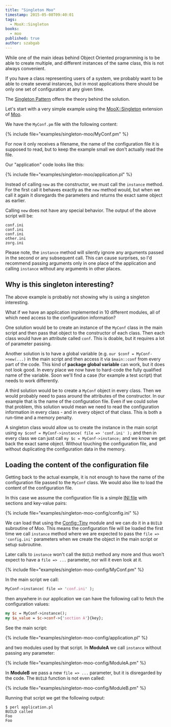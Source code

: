 ```yaml
---
title: "Singleton Moo"
timestamp: 2015-05-08T09:40:01
tags:
  - MooX::Singleton
books:
  - moo
published: true
author: szabgab
---
```



While one of the main ideas behind Object Oriented programming is to be able to
create multiple, and different instances of the same class, this is not always convenient.

If you have a class representing users of a system, we probably want to be able
to create several instances, but in most applications there should be only one
set of configuration at any given time.

The [Singleton Pattern](http://en.wikipedia.org/wiki/Singleton_pattern)
offers the theory behind the solution.


Let's start with a very simple example using the
[MooX::Singleton](https://metacpan.org/pod/MooX::Singleton)
extension of [Moo](https://metacpan.org/pod/Moo).

We have the `MyConf.pm` file with the following content:

{% include file="examples/singleton-moo/MyConf.pm" %}

For now it only receives a filename, the name of the configuration file it is supposed
to read, but to keep the example small we don't actually read the file. 

Our "application" code looks like this:

{% include file="examples/singleton-moo/application.pl" %}

Instead of calling `new` as the constructor, we must call the
`instance` method. For the first call it behaves exactly 
as the `new` method would, but when we call it again it
disregards the parameters and returns the exact same object as earlier.

Calling `new` does not have any special behavior. The output of
the above script will be:

```
conf.ini
conf.ini
conf.ini
other.ini
zorg.ini
```

Please note, the `instance` method will silently ignore any
arguments passed in the second or any subsequent call.
This can cause surprises, so I'd recommend passing arguments only
in one place of the application and calling `instance` without
any arguments in other places.

## Why is this singleton interesting?

The above example is probably not showing why is using a singleton interesting.

What if we have an application implemented in 10 different modules, all of which need
access to the configuration information?

One solution would be to create an instance of the `MyConf` class in the main script
and then pass that object to the constructor of each class. Then each class would have
an attribute called `conf`. This is doable, but it requires a lot of parameter passing.

Another solution is to have a global variable (e.g. `our $conf = MyConf->new(...)` in the
main script and then access it via `$main::conf` from every part of the code. This kind of
<b>package global variable</b> can work, but it does not look good. In every place we now have
to hard-code the fully qualified name of the variable. Soon we'll find a case (for example a test script)
that needs to work differently.

A third solution would be to create a `MyConf` object in every class. Then we would probably need to
pass around the attributes of the constructor. In our example that is the name of the configuration file.
Even if we could solve that problem, this solution would mean we need to read the configuration information
in every class - and in every object of that class. This is both a run-time and a memory penalty.

A singleton class would allow us to create the instance in the main script using
`my $conf = MyConf->instance( file => 'conf.ini' );` and then in every class we can just call
`my $c = MyConf->instance;` and we know we get back the exact same object. Without touching
the configuration file, and without duplicating the configuration data in the memory.

## Loading the content of the configuration file

Getting back to the actual example, it is not enough to have the name of the configuration file
passed to the `MyConf` class. We would also like to load the content of the configuration file.

In this case we assume the configuration file is a simple
[INI file](http://en.wikipedia.org/wiki/INI_file) with sections and key-value pairs:

{% include file="examples/singleton-moo-config/config.ini" %}

We can load that using the [Config::Tiny](https://metacpan.org/pod/Config::Tiny) module
and we can do it in a `BUILD` subroutine of Moo. This means the configuration file will be loaded
the first time we call `instance` method where we are expected to pass the `file => 'config.ini'`
parameters when we create the object in the main script or setup subroutine.

Later calls to `instance` won't call the `BUILD` method any more and thus won't expect to have
a `file => ...` parameter, nor will it even look at it.

{% include file="examples/singleton-moo-config/MyConf.pm" %}

In the main script we call:

```perl
MyConf->instance( file => 'conf.ini' );
```

then anywhere in our application we can have the following call to
fetch the configuration values:

```perl
my $c = MyConf->instance();
my $a_value = $c->conf->{'section A'}{key};
```

See the main script:

{% include file="examples/singleton-moo-config/application.pl" %}

and two modules used by that script. In <b>ModuleA</b> we call
`instance` without passing any parameter:

{% include file="examples/singleton-moo-config/ModuleA.pm" %}

In <b>ModuleB</b> we pass a new `file => ...` parameter,
but it is disregarded by the code. The `BUILD` function is not
even called:

{% include file="examples/singleton-moo-config/ModuleB.pm" %}

Running that script we get the following output:

```
$ perl application.pl
BUILD called
Foo
Foo
```

